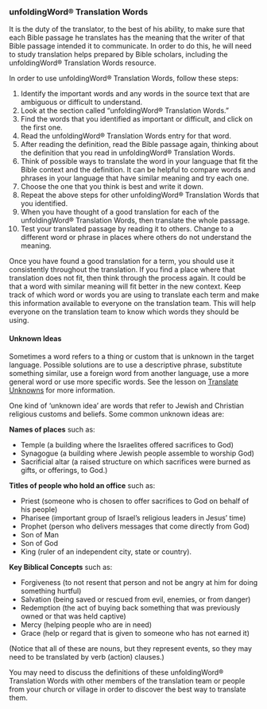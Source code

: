 
### unfoldingWord® Translation Words

It is the duty of the translator, to the best of his ability, to make sure that each Bible passage he translates has the meaning that the writer of that Bible passage intended it to communicate. In order to do this, he will need to study translation helps prepared by Bible scholars, including the unfoldingWord® Translation Words resource.

In order to use unfoldingWord® Translation Words, follow these steps:

1. Identify the important words and any words in the source text that are ambiguous or difficult to understand.
1. Look at the section called “unfoldingWord® Translation Words.”
1. Find the words that you identified as important or difficult, and click on the first one.
1. Read the unfoldingWord® Translation Words entry for that word.
1. After reading the definition, read the Bible passage again, thinking about the definition that you read in unfoldingWord® Translation Words.
1. Think of possible ways to translate the word in your language that fit the Bible context and the definition. It can be helpful to compare words and phrases in your language that have similar meaning and try each one.
1. Choose the one that you think is best and write it down.
1. Repeat the above steps for other unfoldingWord® Translation Words that you identified.
1. When you have thought of a good translation for each of the unfoldingWord® Translation Words, then translate the whole passage.
1. Test your translated passage by reading it to others. Change to a different word or phrase in places where others do not understand the meaning.

Once you have found a good translation for a term, you should use it consistently throughout the translation. If you find a place where that translation does not fit, then think through the process again. It could be that a word with similar meaning will fit better in the new context. Keep track of which word or words you are using to translate each term and make this information available to everyone on the translation team. This will help everyone on the translation team to know which words they should be using.

#### Unknown Ideas

Sometimes a word refers to a thing or custom that is unknown in the target language. Possible solutions are to use a descriptive phrase, substitute something similar, use a foreign word from another language, use a more general word or use more specific words. See the lesson on [Translate Unknowns](../translate-unknown/01.md) for more information.

One kind of ‘unknown idea’ are words that refer to Jewish and Christian religious customs and beliefs. Some common unknown ideas are:

**Names of places** such as:

* Temple (a building where the Israelites offered sacrifices to God)
* Synagogue (a building where Jewish people assemble to worship God)
* Sacrificial altar (a raised structure on which sacrifices were burned as gifts, or offerings, to God.)

**Titles of people who hold an office** such as:

* Priest (someone who is chosen to offer sacrifices to God on behalf of his people)
* Pharisee (important group of Israel’s religious leaders in Jesus’ time)
* Prophet (person who delivers messages that come directly from God)
* Son of Man
* Son of God
* King (ruler of an independent city, state or country).

**Key Biblical Concepts** such as:

* Forgiveness (to not resent that person and not be angry at him for doing something hurtful)
* Salvation (being saved or rescued from evil, enemies, or from danger)
* Redemption (the act of buying back something that was previously owned or that was held captive)
* Mercy (helping people who are in need)
* Grace (help or regard that is given to someone who has not earned it)

(Notice that all of these are nouns, but they represent events, so they may need to be translated by verb (action) clauses.)

You may need to discuss the definitions of these unfoldingWord® Translation Words with other members of the translation team or people from your church or village in order to discover the best way to translate them.
